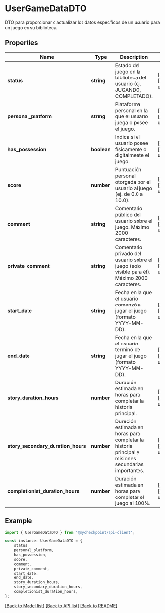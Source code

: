 # UserGameDataDTO

DTO para proporcionar o actualizar los datos específicos de un usuario para un juego en su biblioteca.

## Properties

Name | Type | Description | Notes
------------ | ------------- | ------------- | -------------
**status** | **string** | Estado del juego en la biblioteca del usuario (ej. JUGANDO, COMPLETADO). | [optional] [default to undefined]
**personal_platform** | **string** | Plataforma personal en la que el usuario juega o posee el juego. | [optional] [default to undefined]
**has_possession** | **boolean** | Indica si el usuario posee físicamente o digitalmente el juego. | [optional] [default to undefined]
**score** | **number** | Puntuación personal otorgada por el usuario al juego (ej. de 0.0 a 10.0). | [optional] [default to undefined]
**comment** | **string** | Comentario público del usuario sobre el juego. Máximo 2000 caracteres. | [optional] [default to undefined]
**private_comment** | **string** | Comentario privado del usuario sobre el juego (solo visible para él). Máximo 2000 caracteres. | [optional] [default to undefined]
**start_date** | **string** | Fecha en la que el usuario comenzó a jugar el juego (formato YYYY-MM-DD). | [optional] [default to undefined]
**end_date** | **string** | Fecha en la que el usuario terminó de jugar el juego (formato YYYY-MM-DD). | [optional] [default to undefined]
**story_duration_hours** | **number** | Duración estimada en horas para completar la historia principal. | [optional] [default to undefined]
**story_secondary_duration_hours** | **number** | Duración estimada en horas para completar la historia principal y misiones secundarias importantes. | [optional] [default to undefined]
**completionist_duration_hours** | **number** | Duración estimada en horas para completar el juego al 100%. | [optional] [default to undefined]

## Example

```typescript
import { UserGameDataDTO } from '@mycheckpoint/api-client';

const instance: UserGameDataDTO = {
    status,
    personal_platform,
    has_possession,
    score,
    comment,
    private_comment,
    start_date,
    end_date,
    story_duration_hours,
    story_secondary_duration_hours,
    completionist_duration_hours,
};
```

[[Back to Model list]](../README.md#documentation-for-models) [[Back to API list]](../README.md#documentation-for-api-endpoints) [[Back to README]](../README.md)
